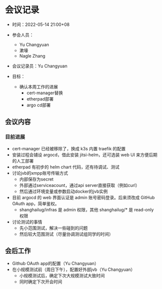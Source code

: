 # 会议记录

* 时间：2022-05-14 21:00+08

* 参会人员：
  - Yu Changyuan
  - 漱壕
  - Nagle Zhang

* 会议记录员：Yu Changyuan

* 目标：
  - 确认本周工作的进展
    + cert-manager替换
    + etherpad部署
    + argo cd部署

## 会议内容

### 目前进展
  - cert-manager 已经被移除了，换成 k3s 内置 traefik 的配置
  - 安装过程会铺设 argocd，借此安装 jitsi-helm，还可选装 web UI 来方便后期的人工部署
  - etherpad 有初步的 helm chart 代码，还有待调试、测试 
 - 讨论jvb的xmpp账号传输方式
    - 内部保存为secret
    - 外部通过serviceacount，通过api server直接获取（例如curl）
    - 然后通过环境变量或参数启动docker的jvb实例
  - 目前 argocd 的 web 界面认证是 admin 账号密码登录。后来须改成 GitHub OAuth app，简单鉴权。
    - shanghailug/infras 是 admin 权限，其他 shanghailug/* 是 read-only 权限
  - 讨论测试的事情
    - 先小范围测试，解决一些碰到的问题
    - 然后较大范围测试（尽量协调测试组同学的时间）

## 会后工作
  - Github OAuth app的配置（Yu Changyuan）
  - 在小规模测试前（周日下午），配置好外部jvb（Yu Changyuan）
    + 小规模测试后，确定下次大规模测试大致时间
    + 同时确定下次开会时间

